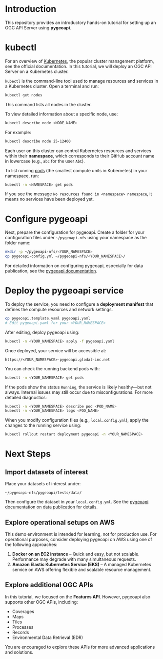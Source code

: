 # Introduction

This repository provides an introductory hands-on tutorial for setting up an OGC API Server using **pygeoapi**.

# kubectl

For an overview of [Kubernetes](https://kubernetes.io/docs/concepts/overview/), the popular cluster management platform, see the official documentation.
In this tutorial, we will deploy an OGC API Server on a Kubernetes cluster.

`kubectl` is the command-line tool used to manage resources and services in a Kubernetes cluster.
Open a terminal and run:

```bash
kubectl get nodes
```

This command lists all nodes in the cluster.

To view detailed information about a specific node, use:

```bash
kubectl describe node <NODE_NAME>
```

For example:

```bash
kubectl describe node i5-12400
```

Each user on this cluster can control Kubernetes resources and services within their **namespace**, which corresponds to their GitHub account name in lowercase (e.g., `abc` for the user `AbC`).

To list running [pods](https://kubernetes.io/docs/concepts/workloads/pods/) (the smallest compute units in Kubernetes) in your namespace, run:

```bash
kubectl -n <NAMESPACE> get pods
```

If you see the message
`No resources found in <namespace> namespace`,
it means no services have been deployed yet.

# Configure pygeoapi

Next, prepare the configuration for pygeoapi.
Create a folder for your configuration files under `~/pygeoapi-nfs` using your namespace as the folder name:

```bash
mkdir -p ~/pygeoapi-nfs/<YOUR_NAMESPACE>
cp pygeoapi-config.yml ~/pygeoapi-nfs/<YOUR_NAMESPACE>/
```

For detailed information on configuring pygeoapi, especially for data publication, see the [pygeoapi documentation](https://docs.pygeoapi.io/en/latest/data-publishing/index.html).

# Deploy the pygeoapi service

To deploy the service, you need to configure a **deployment manifest** that defines the compute resources and network settings.

```bash
cp pygeoapi.template.yaml pygeoapi.yaml
# Edit pygeoapi.yaml for your <YOUR_NAMESPACE>
```

After editing, deploy pygeoapi using:

```bash
kubectl -n <YOUR_NAMESPACE> apply -f pygeoapi.yaml
```

Once deployed, your service will be accessible at:

```
https://<YOUR_NAMESPACE>-pygeoapi.glodal-inc.net
```

You can check the running backend pods with:

```bash
kubectl -n <YOUR_NAMESPACE> get pods
```

If the pods show the status `Running`, the service is likely healthy—but not always. Internal issues may still occur due to misconfigurations.
For more detailed diagnostics:

```bash
kubectl -n <YOUR_NAMESPACE> describe pod <POD_NAME>
kubectl -n <YOUR_NAMESPACE> logs <POD_NAME>
```

When you modify configuration files (e.g., `local.config.yml`), apply the changes to the running service using:

```bash
kubectl rollout restart deployment pygeoapi -n <YOUR_NAMESPACE>
```

# Next Steps

## Import datasets of interest

Place your datasets of interest under:

```
~/pygeoapi-nfs/pygeoapi/tests/data/
```

Then configure the dataset in your `local.config.yml`.
See the [pygeoapi documentation on data publication](https://docs.pygeoapi.io/en/latest/data-publishing/index.html) for details.

## Explore operational setups on AWS

This demo environment is intended for learning, not for production use.
For operational purposes, consider deploying pygeoapi on AWS using one of the following approaches:

1. **Docker on an EC2 instance** – Quick and easy, but not scalable. Performance may degrade with many simultaneous requests.
2. **Amazon Elastic Kubernetes Service (EKS)** – A managed Kubernetes service on AWS offering flexible and scalable resource management.

## Explore additional OGC APIs

In this tutorial, we focused on the **Features API**.
However, pygeoapi also supports other OGC APIs, including:

* Coverages
* Maps
* Tiles
* Processes
* Records
* Environmental Data Retrieval (EDR)

You are encouraged to explore these APIs for more advanced applications and solutions.
